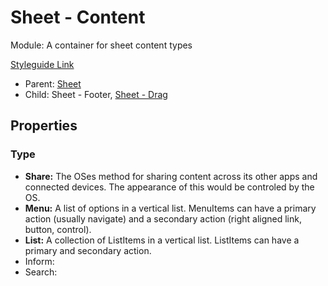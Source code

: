 # Sheet - Content

Module: A container for sheet content types

[Styleguide Link](https://zpl.io/VOyRjdL)

- Parent: [Sheet](https://github.com/able-app/docs/blob/529130de4fc3a1139a83c319393a9ed338cb3a7e/controls/components/sheet/sheet.md)
- Child: Sheet - Footer, [Sheet - Drag](https://github.com/able-app/docs/blob/529130de4fc3a1139a83c319393a9ed338cb3a7e/controls/components/sheet/sheet-drag.md)

## Properties

### Type

- **Share:** The OSes method for sharing content across its other apps and connected devices.  The appearance of this would be controled by the OS.
- **Menu:** A list of options in a vertical list.  MenuItems can have a primary action (usually navigate) and a secondary action (right aligned link, button, control).
- **List:** A collection of ListItems in a vertical list. ListItems can have a primary and secondary action.
- Inform: 
- Search: 

